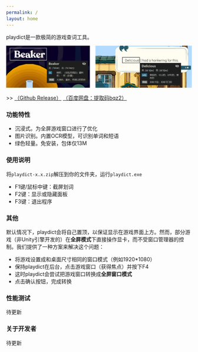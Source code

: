 ```yaml
---
permalink: /
layout: home
---
```


playdict是一款极简的游戏查词工具。

![demo](./assets/imgs/demo/demo.png)

\>> [（Github Release）](https://github.com/blueloveTH/playdict/releases/latest) [（百度网盘：提取码bqz2）](https://pan.baidu.com/s/1cVgOJY4rXG1j0g8lj1GGCQ)

### 功能特性

+ 沉浸式。为全屏游戏窗口进行了优化
+ 图片识别。内置OCR模型，可识别单词和短语
+ 绿色轻量。免安装，包体仅13M

### 使用说明

将`playdict-x.x.zip`解压到你的文件夹，运行`playdict.exe`

+ F1键/鼠标中键：截屏划词
+ F2键：显示或隐藏面板
+ F3键：退出程序

### 其他

默认情况下，playdict会将自己置顶，以保证显示在游戏界面上方。然而，部分游戏（非Unity引擎开发的）在**全屏模式**下直接操作显卡，而不受窗口管理器的控制。我们提供了一种方案来解决这个问题：

+   将游戏设置成和桌面尺寸相同的窗口模式（例如1920*1080）
+   保持playdict在后台，点击游戏窗口（获得焦点）并按下F4
+   这时playdict会尝试把游戏窗口转换成**全屏窗口模式**
+   点击确认按钮，完成转换

### 性能测试

待更新

### 关于开发者

待更新